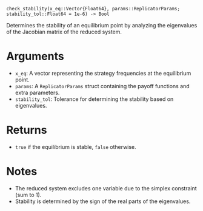 ```
check_stability(x_eq::Vector{Float64}, params::ReplicatorParams; stability_tol::Float64 = 1e-6) -> Bool
```

Determines the stability of an equilibrium point by analyzing the eigenvalues of the Jacobian matrix of the reduced system.

# Arguments

  * `x_eq`: A vector representing the strategy frequencies at the equilibrium point.
  * `params`: A `ReplicatorParams` struct containing the payoff functions and extra parameters.
  * `stability_tol`: Tolerance for determining the stability based on eigenvalues.

# Returns

  * `true` if the equilibrium is stable, `false` otherwise.

# Notes

  * The reduced system excludes one variable due to the simplex constraint (sum to 1).
  * Stability is determined by the sign of the real parts of the eigenvalues.
